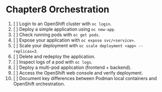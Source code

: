 # Chapter8 Orchestration

1. [ ] Login to an OpenShift cluster with `oc login`.
2. [ ] Deploy a simple application using `oc new-app`.
3. [ ] Check running pods with `oc get pods`.
4. [ ] Expose your application with `oc expose svc/<service>`.
5. [ ] Scale your deployment with `oc scale deployment <app> --replicas=3`.
6. [ ] Delete and redeploy the application.
7. [ ] Inspect logs of a pod with `oc logs`.
8. [ ] Deploy a multi-pod application (frontend + backend).
9. [ ] Access the OpenShift web console and verify deployment.
10. [ ] Document key differences between Podman local containers and OpenShift orchestration.
